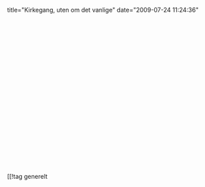 title="Kirkegang, uten om det vanlige"
date="2009-07-24 11:24:36"
<div align="center"><object width="425" height="344"><param name="movie" value="http://www.youtube.com/v/4-94JhLEiN0&hl=en&fs=1&"></param><param name="allowFullScreen" value="true"></param><param name="allowscriptaccess" value="always"></param><embed src="http://www.youtube.com/v/4-94JhLEiN0&hl=en&fs=1&" type="application/x-shockwave-flash" allowscriptaccess="always" allowfullscreen="true" width="425" height="344"></embed></object></div>

[[!tag  generelt

